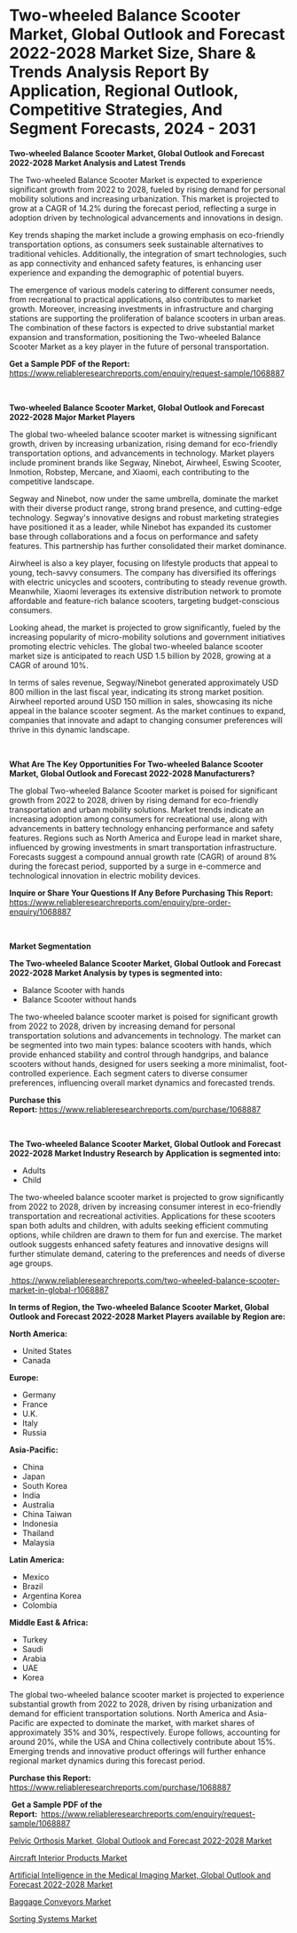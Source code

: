 <p><h1>Two-wheeled Balance Scooter Market, Global Outlook and Forecast 2022-2028 Market Size, Share & Trends Analysis Report By Application, Regional Outlook, Competitive Strategies, And Segment Forecasts, 2024 - 2031</h1></p><p><strong>Two-wheeled Balance Scooter Market, Global Outlook and Forecast 2022-2028 Market Analysis and Latest Trends</strong></p>
<p><p>The Two-wheeled Balance Scooter Market is expected to experience significant growth from 2022 to 2028, fueled by rising demand for personal mobility solutions and increasing urbanization. This market is projected to grow at a CAGR of 14.2% during the forecast period, reflecting a surge in adoption driven by technological advancements and innovations in design. </p><p>Key trends shaping the market include a growing emphasis on eco-friendly transportation options, as consumers seek sustainable alternatives to traditional vehicles. Additionally, the integration of smart technologies, such as app connectivity and enhanced safety features, is enhancing user experience and expanding the demographic of potential buyers. </p><p>The emergence of various models catering to different consumer needs, from recreational to practical applications, also contributes to market growth. Moreover, increasing investments in infrastructure and charging stations are supporting the proliferation of balance scooters in urban areas. The combination of these factors is expected to drive substantial market expansion and transformation, positioning the Two-wheeled Balance Scooter Market as a key player in the future of personal transportation.</p></p>
<p><strong>Get a Sample PDF of the Report:&nbsp;</strong> <a href="https://www.reliableresearchreports.com/enquiry/request-sample/1068887?utm_campaign=36&utm_medium=2&utm_source=Github&utm_content=ia&utm_term=25122024&utm_id=two-wheeled-balance-scooter-market-global-outlook-and-forecast-2022-2028">https://www.reliableresearchreports.com/enquiry/request-sample/1068887</a></p>
<p>&nbsp;</p>
<p><strong>Two-wheeled Balance Scooter Market, Global Outlook and Forecast 2022-2028 Major Market Players</strong></p>
<p><p>The global two-wheeled balance scooter market is witnessing significant growth, driven by increasing urbanization, rising demand for eco-friendly transportation options, and advancements in technology. Market players include prominent brands like Segway, Ninebot, Airwheel, Eswing Scooter, Inmotion, Robstep, Mercane, and Xiaomi, each contributing to the competitive landscape.</p><p>Segway and Ninebot, now under the same umbrella, dominate the market with their diverse product range, strong brand presence, and cutting-edge technology. Segway's innovative designs and robust marketing strategies have positioned it as a leader, while Ninebot has expanded its customer base through collaborations and a focus on performance and safety features. This partnership has further consolidated their market dominance.</p><p>Airwheel is also a key player, focusing on lifestyle products that appeal to young, tech-savvy consumers. The company has diversified its offerings with electric unicycles and scooters, contributing to steady revenue growth. Meanwhile, Xiaomi leverages its extensive distribution network to promote affordable and feature-rich balance scooters, targeting budget-conscious consumers.</p><p>Looking ahead, the market is projected to grow significantly, fueled by the increasing popularity of micro-mobility solutions and government initiatives promoting electric vehicles. The global two-wheeled balance scooter market size is anticipated to reach USD 1.5 billion by 2028, growing at a CAGR of around 10%.</p><p>In terms of sales revenue, Segway/Ninebot generated approximately USD 800 million in the last fiscal year, indicating its strong market position. Airwheel reported around USD 150 million in sales, showcasing its niche appeal in the balance scooter segment. As the market continues to expand, companies that innovate and adapt to changing consumer preferences will thrive in this dynamic landscape.</p></p>
<p>&nbsp;</p>
<p><strong>What Are The Key Opportunities For Two-wheeled Balance Scooter Market, Global Outlook and Forecast 2022-2028 Manufacturers?</strong></p>
<p><p>The global Two-wheeled Balance Scooter market is poised for significant growth from 2022 to 2028, driven by rising demand for eco-friendly transportation and urban mobility solutions. Market trends indicate an increasing adoption among consumers for recreational use, along with advancements in battery technology enhancing performance and safety features. Regions such as North America and Europe lead in market share, influenced by growing investments in smart transportation infrastructure. Forecasts suggest a compound annual growth rate (CAGR) of around 8% during the forecast period, supported by a surge in e-commerce and technological innovation in electric mobility devices.</p></p>
<p><strong>Inquire or Share Your Questions If Any Before Purchasing This Report:</strong> <a href="https://www.reliableresearchreports.com/enquiry/pre-order-enquiry/1068887?utm_campaign=36&utm_medium=2&utm_source=Github&utm_content=ia&utm_term=25122024&utm_id=two-wheeled-balance-scooter-market-global-outlook-and-forecast-2022-2028">https://www.reliableresearchreports.com/enquiry/pre-order-enquiry/1068887</a></p>
<p>&nbsp;</p>
<p><strong>Market Segmentation</strong></p>
<p><strong>The Two-wheeled Balance Scooter Market, Global Outlook and Forecast 2022-2028 Market Analysis by types is segmented into:</strong></p>
<p><ul><li>Balance Scooter with hands</li><li>Balance Scooter without hands</li></ul></p>
<p><p>The two-wheeled balance scooter market is poised for significant growth from 2022 to 2028, driven by increasing demand for personal transportation solutions and advancements in technology. The market can be segmented into two main types: balance scooters with hands, which provide enhanced stability and control through handgrips, and balance scooters without hands, designed for users seeking a more minimalist, foot-controlled experience. Each segment caters to diverse consumer preferences, influencing overall market dynamics and forecasted trends.</p></p>
<p><strong>Purchase this Report:&nbsp;</strong><a href="https://www.reliableresearchreports.com/purchase/1068887?utm_campaign=36&utm_medium=2&utm_source=Github&utm_content=ia&utm_term=25122024&utm_id=two-wheeled-balance-scooter-market-global-outlook-and-forecast-2022-2028">https://www.reliableresearchreports.com/purchase/1068887</a></p>
<p>&nbsp;</p>
<p><strong>The Two-wheeled Balance Scooter Market, Global Outlook and Forecast 2022-2028 Market Industry Research by Application is segmented into:</strong></p>
<p><ul><li>Adults</li><li>Child</li></ul></p>
<p><p>The two-wheeled balance scooter market is projected to grow significantly from 2022 to 2028, driven by increasing consumer interest in eco-friendly transportation and recreational activities. Applications for these scooters span both adults and children, with adults seeking efficient commuting options, while children are drawn to them for fun and exercise. The market outlook suggests enhanced safety features and innovative designs will further stimulate demand, catering to the preferences and needs of diverse age groups.</p></p>
<p><a href="https://www.reliableresearchreports.com/two-wheeled-balance-scooter-market-in-global-r1068887?utm_campaign=36&utm_medium=2&utm_source=Github&utm_content=ia&utm_term=25122024&utm_id=two-wheeled-balance-scooter-market-global-outlook-and-forecast-2022-2028">&nbsp;https://www.reliableresearchreports.com/two-wheeled-balance-scooter-market-in-global-r1068887</a></p>
<p><strong>In terms of Region, the Two-wheeled Balance Scooter Market, Global Outlook and Forecast 2022-2028 Market Players available by Region are:</strong></p>
<p>
    <p> <strong> North America: </strong>
        <ul>
            <li>United States</li>
            <li>Canada</li>
        </ul>
        </p> 
    <p> <strong> Europe: </strong>
        <ul>
            <li>Germany</li>
            <li>France</li>
            <li>U.K.</li>
            <li>Italy</li>
            <li>Russia</li>
        </ul>
        </p> 
    <p> <strong> Asia-Pacific: </strong>
        <ul>
            <li>China</li>
            <li>Japan</li>
            <li>South Korea</li>
            <li>India</li>
            <li>Australia</li>
            <li>China Taiwan</li>
            <li>Indonesia</li>
            <li>Thailand</li>
            <li>Malaysia</li>
        </ul>
        </p> 
    <p> <strong> Latin America: </strong>
        <ul>
            <li>Mexico</li>
            <li>Brazil</li>
            <li>Argentina Korea</li>
            <li>Colombia</li>
        </ul>
        </p> 
    <p> <strong> Middle East & Africa: </strong>
        <ul>
            <li>Turkey</li>
            <li>Saudi</li>
            <li>Arabia</li>
            <li>UAE</li>
            <li>Korea</li>
        </ul>
    </p>
    </p>
<p><p>The global two-wheeled balance scooter market is projected to experience substantial growth from 2022 to 2028, driven by rising urbanization and demand for efficient transportation solutions. North America and Asia-Pacific are expected to dominate the market, with market shares of approximately 35% and 30%, respectively. Europe follows, accounting for around 20%, while the USA and China collectively contribute about 15%. Emerging trends and innovative product offerings will further enhance regional market dynamics during this forecast period.</p></p>
<p><strong>Purchase this Report: </strong><a href="https://www.reliableresearchreports.com/purchase/1068887?utm_campaign=36&utm_medium=2&utm_source=Github&utm_content=ia&utm_term=25122024&utm_id=two-wheeled-balance-scooter-market-global-outlook-and-forecast-2022-2028">https://www.reliableresearchreports.com/purchase/1068887</a></p>
<p>&nbsp;<strong>Get a Sample PDF of the Report:&nbsp;&nbsp;</strong><a href="https://www.reliableresearchreports.com/enquiry/request-sample/1068887?utm_campaign=36&utm_medium=2&utm_source=Github&utm_content=ia&utm_term=25122024&utm_id=two-wheeled-balance-scooter-market-global-outlook-and-forecast-2022-2028">https://www.reliableresearchreports.com/enquiry/request-sample/1068887</a></p>
<p><strong></strong></p>
<p><p><a href="https://github.com/AngelaWalsh696/Market-Research-Report-List-1/blob/main/pelvic-orthosis-market-global-outlook-and-forecast-2022-2028-market.md?utm_campaign=36&utm_medium=2&utm_source=Github&utm_content=ia&utm_term=25122024&utm_id=two-wheeled-balance-scooter-market-global-outlook-and-forecast-2022-2028">Pelvic Orthosis Market, Global Outlook and Forecast 2022-2028 Market</a></p><p><a href="https://www.linkedin.com/pulse/a-mkt-nova-vc8zf?utm_campaign=36&utm_medium=2&utm_source=Github&utm_content=ia&utm_term=25122024&utm_id=two-wheeled-balance-scooter-market-global-outlook-and-forecast-2022-2028">Aircraft Interior Products Market</a></p><p><a href="https://github.com/SanjidaKhan901/Market-Research-Report-List-1/blob/main/artificial-intelligence-in-the-medical-imaging-market-global-outlook-and-forecast-2022-2028-market.md?utm_campaign=36&utm_medium=2&utm_source=Github&utm_content=ia&utm_term=25122024&utm_id=two-wheeled-balance-scooter-market-global-outlook-and-forecast-2022-2028">Artificial Intelligence in the Medical Imaging Market, Global Outlook and Forecast 2022-2028 Market</a></p><p><a href="https://www.linkedin.com/pulse/baggage-conveyors-market-transformation-comparative-analysis-wo6bf?utm_campaign=36&utm_medium=2&utm_source=Github&utm_content=ia&utm_term=25122024&utm_id=two-wheeled-balance-scooter-market-global-outlook-and-forecast-2022-2028">Baggage Conveyors Market</a></p><p><a href="https://www.linkedin.com/pulse/121-growth-expected-sorting-systems-market-between-2024-2031-en8re?utm_campaign=36&utm_medium=2&utm_source=Github&utm_content=ia&utm_term=25122024&utm_id=two-wheeled-balance-scooter-market-global-outlook-and-forecast-2022-2028">Sorting Systems Market</a></p></p>